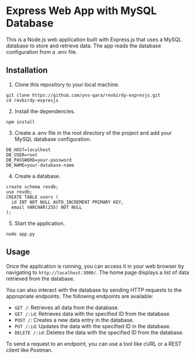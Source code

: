 # Express Web App with MySQL Database

This is a Node.js web application built with Express.js that uses a MySQL database to store and retrieve data. The app reads the database configuration from a .env file.

## Installation

1. Clone this repository to your local machine.

```
git clone https://github.com/yns-qara/revbirdy-expresjs.git
cd revbirdy-expresjs
```

2. Install the dependencies.

```
npm install
```

3. Create a .env file in the root directory of the project and add your MySQL database configuration.

```
DB_HOST=localhost
DB_USER=root
DB_PASSWORD=your-password
DB_NAME=your-database-name
```

4. Create a database.

```
create schema revdb;
use revdb;
CREATE TABLE users (
  id INT NOT NULL AUTO_INCREMENT PRIMARY KEY,
  email VARCHAR(255) NOT NULL
);
```


5. Start the application.

```
node app.py
```


## Usage

Once the application is running, you can access it in your web browser by navigating to `http://localhost:3000/`. The home page displays a list of data retrieved from the database.

You can also interact with the database by sending HTTP requests to the appropriate endpoints. The following endpoints are available:

- `GET /`: Retrieves all data from the database.
- `GET /:id`: Retrieves data with the specified ID from the database.
- `POST /`: Creates a new data entry in the database.
- `PUT /:id`: Updates the data with the specified ID in the database.
- `DELETE /:id`: Deletes the data with the specified ID from the database.

To send a request to an endpoint, you can use a tool like cURL or a REST client like Postman.


